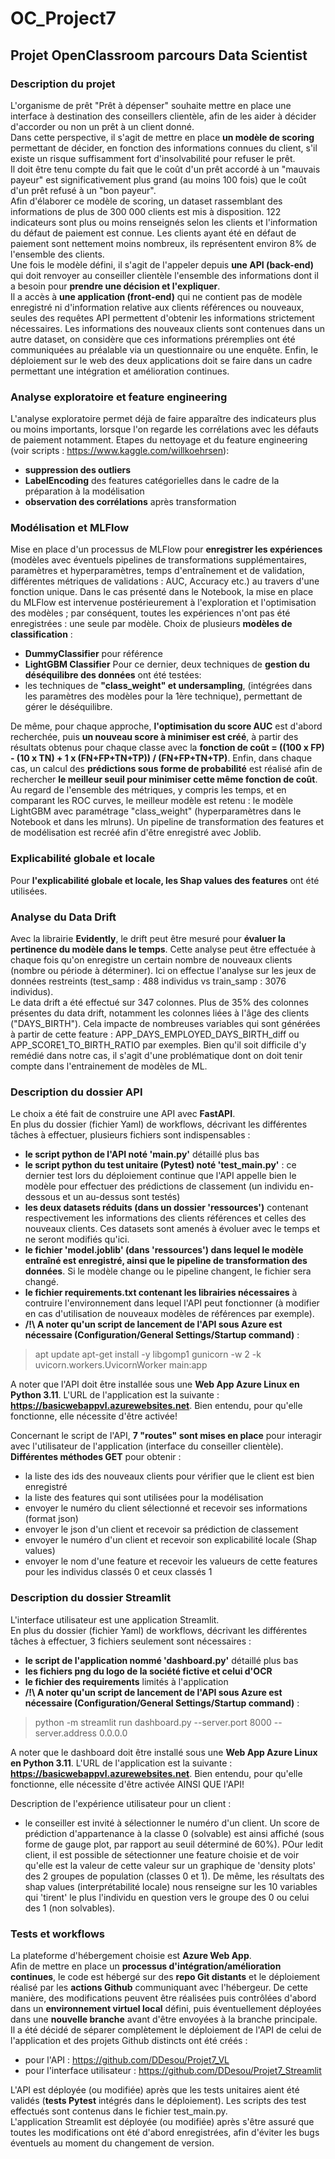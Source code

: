 # OC_Project7
## Projet OpenClassroom parcours Data Scientist

### Description du projet
L'organisme de prêt "Prêt à dépenser" souhaite mettre en place une interface à destination des conseillers clientèle, afin de les aider à décider d'accorder ou non un prêt à un client donné.  
Dans cette perspective, il s'agit de mettre en place **un modèle de scoring** permettant de décider, en fonction des informations connues du client, s'il existe un risque suffisamment fort d'insolvabilité pour refuser le prêt.  
Il doit être tenu compte du fait que le coût d'un prêt accordé à un "mauvais payeur" est significativement plus grand (au moins 100 fois) que le coût d'un prêt refusé à un "bon payeur".  
Afin d'élaborer ce modèle de scoring, un dataset rassemblant des informations de plus de 300 000 clients est mis à disposition. 122 indicateurs sont plus ou moins renseignés selon les clients et l'information du défaut de paiement est connue. Les clients ayant été en défaut de paiement sont nettement moins nombreux, ils représentent environ 8% de l'ensemble des clients.  
Une fois le modèle défini, il s'agit de l'appeler depuis **une API (back-end)** qui doit renvoyer au conseiller clientèle l'ensemble des informations dont il a besoin pour **prendre une décision et l'expliquer**.  
Il a accès à **une application (front-end)** qui ne contient pas de modèle enregistré ni d'information relative aux clients références ou nouveaux, seules des requêtes API permettent d'obtenir les informations strictement nécessaires. Les informations des nouveaux clients sont contenues dans un autre dataset, on considère que ces informations préremplies ont été communiquées au préalable via un questionnaire ou une enquête.
Enfin, le déploiement sur le web des deux applications doit se faire dans un cadre permettant une intégration et amélioration continues.

### Analyse exploratoire et feature engineering
L'analyse exploratoire permet déjà de faire apparaître des indicateurs plus ou moins importants, lorsque l'on regarde les corrélations avec les défauts de paiement notamment.
Etapes du nettoyage et du feature engineering (voir scripts : https://www.kaggle.com/willkoehrsen):
- **suppression des outliers** 
- **LabelEncoding** des features catégorielles dans le cadre de la préparation à la modélisation
- **observation des corrélations** après transformation

### Modélisation et MLFlow
Mise en place d'un processus de MLFlow pour **enregistrer les expériences** (modèles avec éventuels pipelines de transformations supplémentaires, paramètres et hyperparamètres, temps d'entraînement et de validation, différentes métriques de validations : AUC, Accuracy etc.) au travers d'une fonction unique. Dans le cas présenté dans le Notebook, la mise en place du MLFlow est intervenue postérieurement à l'exploration et l'optimisation des modèles ; par conséquent, toutes les expériences n'ont pas été enregistrées : une seule par modèle.
Choix de plusieurs **modèles de classification** :  
- **DummyClassifier** pour référence
- **LightGBM Classifier**
Pour ce dernier, deux techniques de **gestion du déséquilibre des données** ont été testées:
- les techniques de **"class_weight" et undersampling**, (intégrées dans les paramètres des modèles pour la 1ère technique), permettant de gérer le déséquilibre.

De même, pour chaque approche, **l'optimisation du score AUC** est d'abord recherchée, puis **un nouveau score à minimiser est créé**, à partir des résultats obtenus pour chaque classe avec la **fonction de coût = ((100 x FP) - (10 x TN) + 1 x (FN+FP+TN+TP)) / (FN+FP+TN+TP)**.
Enfin, dans chaque cas, un calcul des **prédictions sous forme de probabilité** est réalisé afin de rechercher **le meilleur seuil pour minimiser cette même fonction de coût**.
Au regard de l'ensemble des métriques, y compris les temps, et en comparant les ROC curves, le meilleur modèle est retenu : le modèle LightGBM avec paramétrage "class_weight" (hyperparamètres dans le Notebook et dans les mlruns).
Un pipeline de transformation des features et de modélisation est recréé afin d'être enregistré avec Joblib.

### Explicabilité globale et locale
Pour **l'explicabilité globale et locale, les Shap values des features** ont été utilisées.

### Analyse du Data Drift
Avec la librairie **Evidently**, le drift peut être mesuré pour **évaluer la pertinence du modèle dans le temps**. Cette analyse peut être effectuée à chaque fois qu'on enregistre un certain nombre de nouveaux clients (nombre ou période à déterminer). Ici on effectue l'analyse sur les jeux de données restreints (test_samp : 488 individus vs train_samp : 3076 individus).  
Le data drift a été effectué sur 347 colonnes. Plus de 35% des colonnes présentes du data drift, notamment les colonnes liées à l'âge des clients ("DAYS_BIRTH"). Cela impacte de nombreuses variables qui sont générées à partir de cette feature : APP_DAYS_EMPLOYED_DAYS_BIRTH_diff ou APP_SCORE1_TO_BIRTH_RATIO par exemples. Bien qu'il soit difficile d'y remédié dans notre cas, il s'agit d'une problématique dont on doit tenir compte dans l'entrainement de modèles de ML.

### Description du dossier API
Le choix a été fait de construire une API avec **FastAPI**.  
En plus du dossier (fichier Yaml) de workflows, décrivant les différentes tâches à effectuer, plusieurs fichiers sont indispensables :
- **le script python de l'API noté 'main.py'** détaillé plus bas
- **le script python du test unitaire (Pytest) noté 'test_main.py'** : ce dernier test lors du déploiement continue que l'API appelle bien le modèle pour effectuer des prédictions de classement (un individu en-dessous et un au-dessus sont testés)
- **les deux datasets réduits (dans un dossier 'ressources')** contenant respectivement les informations des clients références et celles des nouveaux clients. Ces datasets sont amenés à évoluer avec le temps et ne seront modifiés qu'ici.
- **le fichier 'model.joblib' (dans 'ressources') dans lequel le modèle entraîné est enregistré, ainsi que le pipeline de transformation des données**. Si le modèle change ou le pipeline changent, le fichier sera changé.
- **le fichier requirements.txt contenant les librairies nécessaires** à contruire l'environnement dans lequel l'API peut fonctionner (à modifier en cas d'utilisation de nouveaux modèles de références par exemple).
- **/!\ A noter qu'un script de lancement de l'API sous Azure est nécessaire (Configuration/General Settings/Startup command)** : 
> apt update
> apt-get install -y libgomp1
> gunicorn -w 2 -k uvicorn.workers.UvicornWorker main:app

A noter que l'API doit être installée sous une **Web App Azure Linux en Python 3.11**.
L'URL de l'application est la suivante : **https://basicwebappvl.azurewebsites.net**. Bien entendu, pour qu'elle fonctionne, elle nécessite d'être activée!

Concernant le script de l'API, **7 "routes" sont mises en place** pour interagir avec l'utilisateur de l'application (interface du conseiller clientèle).
**Différentes méthodes GET** pour obtenir :
- la liste des ids des nouveaux clients pour vérifier que le client est bien enregistré
- la liste des features qui sont utilisées pour la modélisation
- envoyer le numéro du client sélectionné et recevoir ses informations (format json)
- envoyer le json d'un client et recevoir sa prédiction de classement
- envoyer le numéro d'un client et recevoir son explicabilité locale (Shap values)
- envoyer le nom d'une feature et recevoir les valueurs de cette features pour les individus classés 0 et ceux classés 1


### Description du dossier Streamlit
L'interface utilisateur est une application Streamlit.  
En plus du dossier (fichier Yaml) de workflows, décrivant les différentes tâches à effectuer, 3 fichiers seulement sont nécessaires :
- **le script de l'application nommé 'dashboard.py'** détaillé plus bas
- **les fichiers png du logo de la société fictive et celui d'OCR**
- **le fichier des requirements** limités à l'application
- **/!\ A noter qu'un script de lancement de l'API sous Azure est nécessaire (Configuration/General Settings/Startup command)** : 
> python -m streamlit run dashboard.py --server.port 8000 --server.address 0.0.0.0

A noter que le dashboard doit être installé sous une **Web App Azure Linux en Python 3.11**.
L'URL de l'application est la suivante : **https://basicwebappvl.azurewebsites.net**. Bien entendu, pour qu'elle fonctionne, elle nécessite d'être activée AINSI QUE l'API!

Description de l'expérience utilisateur pour un client :
- le conseiller est invité à sélectionner le numéro d'un client. Un score de prédiction d'appartenance à la classe 0 (solvable) est ainsi affiché (sous forme de gauge plot, par rapport au seuil déterminé de 60%). POur ledit client, il est possible de sétectionner une feature choisie et de voir qu'elle est la valeur de cette valeur sur un graphique de 'density plots' des 2 groupes de population (classes 0 et 1). De même, les résultats des shap values (interprétabilité locale) nous renseigne sur les 10 variables qui 'tirent' le plus l'individu en question vers le groupe des 0 ou celui des 1 (non solvables). 

### Tests et workflows
La plateforme d'hébergement choisie est **Azure Web App**.  
Afin de mettre en place un **processus d'intégration/amélioration continues**, le code est hébergé sur des **repo Git distants** et le déploiement réalisé par les **actions Github** communiquant avec l'hébergeur. De cette manière, des modifications peuvent être réalisées puis contrôlées d'abord dans un **environnement virtuel local** défini, puis éventuellement déployées dans une **nouvelle branche** avant d'être envoyées à la branche principale.  
Il a été décidé de séparer complètement le déploiement de l'API de celui de l'application et des projets Github distincts ont été créés :
- pour l'API : https://github.com/DDesou/Projet7_VL
- pour l'interface utilisateur : https://github.com/DDesou/Projet7_Streamlit

L'API est déployée (ou modifiée) après que les tests unitaires aient été validés (**tests Pytest** intégrés dans le déploiement). Les scripts des test effectués sont contenus dans le fichier test_main.py.  
L'application Streamlit est déployée (ou modifiée) après s'être assuré que toutes les modifications ont été d'abord enregistrées, afin d'éviter les bugs éventuels au moment du changement de version.
